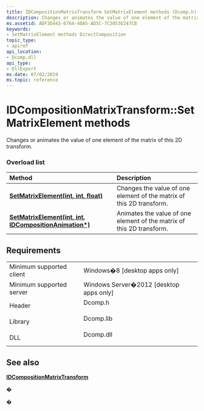 ```yaml
---
title: IDCompositionMatrixTransform SetMatrixElement methods (Dcomp.h)
description: Changes or animates the value of one element of the matrix of this 2D transform.
ms.assetid: ADF3D443-6764-40A5-AD5C-7C3053E247CB
keywords:
- SetMatrixElement methods DirectComposition
topic_type:
- apiref
api_location:
- Dcomp.dll
api_type:
- DllExport
ms.date: 07/02/2019
ms.topic: reference
---
```


# IDCompositionMatrixTransform::SetMatrixElement methods

Changes or animates the value of one element of the matrix of this 2D transform.

### Overload list



| Method                                                                                                                               | Description                                                                      |
|:-------------------------------------------------------------------------------------------------------------------------------------|:---------------------------------------------------------------------------------|
| [**SetMatrixElement(int, int, float)**](/windows/win32/api/dcomp/nf-dcomp-idcompositionmatrixtransform-setmatrixelement(int_int_float))                                           | Changes the value of one element of the matrix of this 2D transform.<br/>  |
| [**SetMatrixElement(int, int, IDCompositionAnimation\*)**](idcompositionmatrixtransform-setmatrixelement-idcompositionanimation.md) | Animates the value of one element of the matrix of this 2D transform.<br/> |



## Requirements



|                                     |                                                                                      |
|-------------------------------------|--------------------------------------------------------------------------------------|
| Minimum supported client<br/> | Windows�8 \[desktop apps only\]<br/>                                           |
| Minimum supported server<br/> | Windows Server�2012 \[desktop apps only\]<br/>                                 |
| Header<br/>                   | <dl> <dt>Dcomp.h</dt> </dl>   |
| Library<br/>                  | <dl> <dt>Dcomp.lib</dt> </dl> |
| DLL<br/>                      | <dl> <dt>Dcomp.dll</dt> </dl> |



## See also

<dl> <dt>

[**IDCompositionMatrixTransform**](/windows/win32/api/dcomp/nn-dcomp-idcompositionmatrixtransform)
</dt> </dl>

�

�